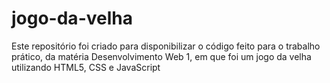 # jogo-da-velha
Este repositório foi criado para disponibilizar o código feito para o trabalho prático, da matéria Desenvolvimento Web 1, em que foi um jogo da velha utilizando HTML5, CSS e JavaScript
